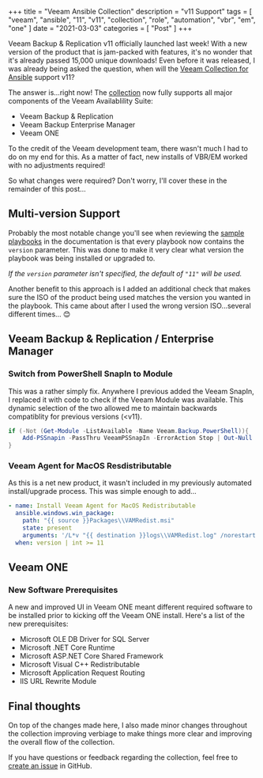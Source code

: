 +++
title = "Veeam Ansible Collection"
description = "v11 Support"
tags = [
    "veeam",
    "ansible",
    "11",
    "v11",
    "collection",
    "role",
    "automation",
    "vbr",
    "em",
    "one"
]
date = "2021-03-03"
categories = [
    "Post"
]
+++

Veeam Backup & Replication v11 officially launched last week! With a new version of the product that is jam-packed with features, it's no wonder that it's already passed 15,000 unique downloads! Even before it was released, I was already being asked the question, when will the [Veeam Collection for Ansible](https://github.com/VeeamHub/veeam-ansible) support v11?

The answer is...right now! The [collection](https://github.com/VeeamHub/veeam-ansible) now fully supports all major components of the Veeam Availablility Suite:

* Veeam Backup & Replication
* Veeam Backup Enterprise Manager
* Veeam ONE

To the credit of the Veeam development team, there wasn't much I had to do on my end for this. As a matter of fact, new installs of VBR/EM worked with no adjustments required!

So what changes were required? Don't worry, I'll cover these in the remainder of this post...

## Multi-version Support

Probably the most notable change you'll see when reviewing the [sample playbooks](https://github.com/VeeamHub/veeam-ansible/tree/master/roles/veeam_vas#example-playbooks) in the documentation is that every playbook now contains the `version` parameter. This was done to make it very clear what version the playbook was being installed or upgraded to.

*If the `version` parameter isn't specified, the default of `"11"` will be used.*

Another benefit to this approach is I added an additional check that makes sure the ISO of the product being used matches the version you wanted in the playbook. This came about after I used the wrong version ISO...several different times... 😊

## Veeam Backup & Replication / Enterprise Manager

### Switch from PowerShell SnapIn to Module

This was a rather simply fix. Anywhere I previous added the Veeam SnapIn, I replaced it with code to check if the Veeam Module was available. This dynamic selection of the two allowed me to maintain backwards compatiblity for previous versions (<v11).

```powershell
if (-Not (Get-Module -ListAvailable -Name Veeam.Backup.PowerShell)){
    Add-PSSnapin -PassThru VeeamPSSnapIn -ErrorAction Stop | Out-Null
}
```

### Veeam Agent for MacOS Resdistributable

As this is a net new product, it wasn't included in my previously automated install/upgrade process. This was simple enough to add...

```yml
- name: Install Veeam Agent for MacOS Redistributable
  ansible.windows.win_package:
    path: "{{ source }}Packages\\VAMRedist.msi"
    state: present
    arguments: '/L*v "{{ destination }}logs\\VAMRedist.log" /norestart /qn ACCEPTEULA="YES" ACCEPT_THIRDPARTY_LICENSES="1"'
  when: version | int >= 11
```

## Veeam ONE

### New Software Prerequisites

A new and improved UI in Veeam ONE meant different required software to be installed prior to kicking off the Veeam ONE install. Here's a list of the new prerequisites:

* Microsoft OLE DB Driver for SQL Server
* Microsoft .NET Core Runtime
* Microsoft ASP.NET Core Shared Framework
* Microsoft Visual C++ Redistributable
* Microsoft Application Request Routing
* IIS URL Rewrite Module

## Final thoughts

On top of the changes made here, I also made minor changes throughout the collection improving verbiage to make things more clear and improving the overall flow of the collection.

If you have questions or feedback regarding the collection, feel free to [create an issue](https://github.com/VeeamHub/veeam-ansible/issues/new/choose) in GitHub.
